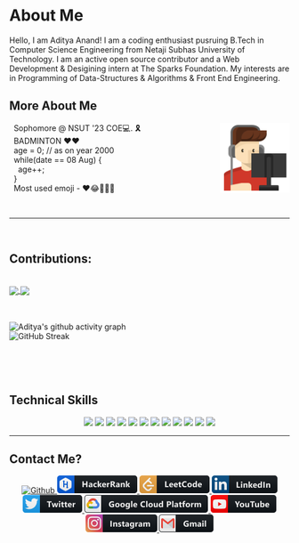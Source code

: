 <!-- # Welcome 😎 -->
<!-- <div>
  <span style="align:center"><img width ="50%" src = "https://github.com/weirdrag08/weirdrag08/blob/main/HelloWorld!.gif" alt= "Welcome"/></span>
  <span style="display: inline; float:left; "><p> Sophomore @ NSUT '23 COE💻. 🎗️ <br>
BADMINTON ♥️❤️ <br>
age =0; // as on year 2000 <br>
while(date == 08 Aug) { <br>
age++; <br>
} <br>
Most used emoji - ❤️😂✌🏻💙</p></span>
</div> -->
# About Me
Hello, I am Aditya Anand! I am a coding enthusiast pusruing B.Tech in Computer Science Engineering from Netaji Subhas University of Technology. I am an active open source contributor and a Web Development & Desigining intern at The Sparks Foundation. My interests are in Programming of Data-Structures & Algorithms & Front End Engineering. 


## More About Me
<img align="right" src= "https://github.com/weirdrag08/weirdrag08/blob/main/gamer.svg" width="25%">
<p align= "left">
    &nbsp; Sophomore @ NSUT '23 COE💻. 🎗️ <br>
    &nbsp; BADMINTON ♥️❤️ <br>
    &nbsp; age = 0; // as on year 2000 <br>
    &nbsp; while(date == 08 Aug) { <br>
    &nbsp; &nbsp; age++; <br>
    &nbsp; } <br>
    &nbsp; Most used emoji - ❤️😂✌🏻💙
</p>

<!--
<img width ="60%" src = "https://github.com/weirdrag08/weirdrag08/blob/main/animated-welcome-image-0112.gif" alt= "Welcome"/>
**weirdrag08/weirdrag08** is a ✨ _special_ ✨ repository because its `README.md` (this file) appears on your GitHub profile.

Here are some ideas to get you started:

- 🔭 I’m currently working on ...
- 🌱 I’m currently learning ...
- 👯 I’m looking to collaborate on ...
- 🤔 I’m looking for help with ...
- 💬 Ask me about ...
- 📫 How to reach me: ...
- 😄 Pronouns: ...
- ⚡ Fun fact: ...
-->

<br>
<hr>
<br>
<h2>Contributions:</h2>

<br>
<a href="https://github-readme-stats.vercel.app/api?username=weirdrag08&show_icons=true&theme=merko">
  <img align="center" src="https://github-readme-stats.vercel.app/api?username=weirdrag08&show_icons=true&theme=merko" />
</a>
<a href="https://github-readme-stats.vercel.app/api/top-langs/?username=weirdrag08&langs_count=10&theme=merko">
  <img align="center" src="https://github-readme-stats.vercel.app/api/top-langs/?username=weirdrag08&langs_count=10&theme=merko" />
</a>

<br>
<br>
<br>


![Aditya's github activity graph](https://activity-graph.herokuapp.com/graph?username=weirdrag08&theme=react-dark)
<br>
![GitHub Streak](https://github-readme-streak-stats.herokuapp.com/?user=weirdrag08&theme=vision-friendly-dark)

<br>
<br>
<br>
<h2>Technical Skills</h2>

<p align ="center">
  <code><img src="https://img.icons8.com/color/48/000000/c-plus-plus-logo.png"/></code>
  <code><img src="https://img.icons8.com/color/48/fa314a/c-programming.png"/></code>
  <code><img src="https://img.icons8.com/color/48/fa314a/python.png"/></code>
  <code><img src="https://img.icons8.com/color/48/000000/html-5.png"/></code>
  <code><img src="https://img.icons8.com/color/48/000000/css3.png"/></code>
  <code><img src="https://img.icons8.com/color/48/000000/javascript-logo-1.png"/></code>
  <code><img src="https://img.icons8.com/dusk/64/4a90e2/php-logo.png"/></code>
  <code><img src="https://img.icons8.com/color/50/000000/bootstrap.png"/></code>
  <code><img src="https://img.icons8.com/ios-filled/50/26e07f/jquery.png"/></code>
  <code><img src="https://img.icons8.com/color/64/000000/git.png"/></code>
  <code><img src="https://img.icons8.com/color/64/000000/github.png"/></code>
  <code><img src="https://img.icons8.com/color/48/fa314a/object.png"/></code>
</p>



<hr>
<h2>Contact Me?</h2>
<!-- <code><img src="https://img.icons8.com/color/64/000000/react-native.png"/></code> -->
<!-- <code><img src="https://img.icons8.com/ios-filled/50/fa314a/database-restore.png"/></code> -->
<p align ="center">
   <a href="https://github.com/weirdrag08">
    <img src="https://img.shields.io/badge/GitHub-100000?style=for-the-badge&logo=github&logoColor=white" width ="10%" alt="Github">
  </a>
   <a href="https://www.hackerrank.com/anand_aditya0803">
    <img src="https://github.com/weirdrag08/weirdrag08/blob/main/hackerrank.png" alt="Hackerrank">
  </a>
    <a href="https://leetcode.com/fastrail08/">
    <img src="https://github.com/weirdrag08/weirdrag08/blob/main/leetcode.png" alt="Leetcode">
  </a>
   <a href="https://www.linkedin.com/in/aditya-anand-ab47001a9/">
    <img src="https://github.com/weirdrag08/weirdrag08/blob/main/linkedin.png" alt="Linkedin">
  </a>
  <a href="https://twitter.com/anandAd98670736">
    <img src="https://github.com/weirdrag08/weirdrag08/blob/main/twitter.png" alt="Twitter">
  </a>
  <a href="https://www.qwiklabs.com/public_profiles/19cbd967-afda-481e-b453-8992e792755a">
    <img src="https://github.com/weirdrag08/weirdrag08/blob/main/google_cloud_platform.png" alt="Google Cloud">
  </a>
 <a href="https://www.youtube.com/channel/UCssGMYRs2yc43FwSXR98MbA">
    <img src="https://github.com/weirdrag08/weirdrag08/blob/main/youtube.png" alt="Youtube">
  </a>
 <a href="https://www.instagram.com/_adityaanand00_/">
    <img src="https://github.com/weirdrag08/weirdrag08/blob/main/instagram.png" alt="Instagram">
  </a>
 <a href="mailto:anand.aditya0803@gmail.com/">
    <img src="https://github.com/weirdrag08/weirdrag08/blob/main/gmail.png" alt="Gmail">
  </a>
</p>
  
